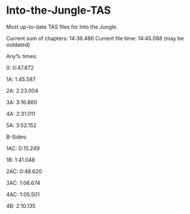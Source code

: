 # Into-the-Jungle-TAS
Most up-to-date TAS files for Into the Jungle.

Current sum of chapters:   14:36.486
Current file time:         14:45.088
(may be outdated)

Any% times:

0:  0:47.872

1A: 1:45.587

2A: 2:23.004

3A: 3:16.860

4A: 2:31.011

5A: 3:52.152


B-Sides:

1AC: 0:15.249

1B: 1:41.048

2AC: 0:48.620

3AC: 1:06.674

4AC: 1:05.501

4B: 2:10.135